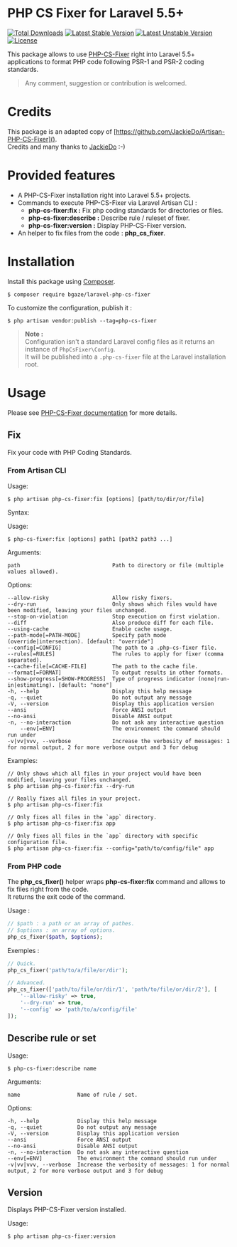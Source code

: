 # PHP CS Fixer for Laravel 5.5+

[![Total Downloads](https://poser.pugx.org/bgaze/laravel-php-cs-fixer/downloads)](https://packagist.org/packages/bgaze/laravel-php-cs-fixer)
[![Latest Stable Version](https://poser.pugx.org/bgaze/laravel-php-cs-fixer/v/stable)](https://packagist.org/packages/bgaze/laravel-php-cs-fixer)
[![Latest Unstable Version](https://poser.pugx.org/bgaze/laravel-php-cs-fixer/v/unstable)](https://packagist.org/packages/bgaze/laravel-php-cs-fixer)
[![License](https://poser.pugx.org/bgaze/laravel-php-cs-fixer/license)](https://packagist.org/packages/bgaze/laravel-php-cs-fixer)

This package allows to use [PHP-CS-Fixer](https://cs.sensiolabs.org/) right into Laravel 5.5+ applications 
to format PHP code following PSR-1 and PSR-2 coding standards.

> Any comment, suggestion or contribution is welcomed.

# Credits

This package is an adapted copy of [https://github.com/JackieDo/Artisan-PHP-CS-Fixer]().  
Credits and many thanks to [JackieDo](https://github.com/JackieDo) :-)

# Provided features

* A PHP-CS-Fixer installation right into Laravel 5.5+ projects.
* Commands to execute PHP-CS-Fixer via Laravel Artisan CLI :
    + **php-cs-fixer:fix :**         Fix php coding standards for directories or files.
    + **php-cs-fixer:describe :**    Describe rule / ruleset of fixer.
    + **php-cs-fixer:version :**     Display PHP-CS-Fixer version.
* An helper to fix files from the code : **php_cs_fixer**.

# Installation

Install this package using [Composer](https://getcomposer.org).

```$ composer require bgaze/laravel-php-cs-fixer```

To customize the configuration, publish it :

```$ php artisan vendor:publish --tag=php-cs-fixer```

> **Note :**  
> Configuration isn't a standard Laravel config files as it returns an instance of `PhpCsFixer\Config`.  
> It will be published into a `.php-cs-fixer` file at the Laravel installation root.

# Usage

Please see [PHP-CS-Fixer documentation](https://cs.sensiolabs.org/#usage) for more details.

## Fix

Fix your code with PHP Coding Standards.

### From Artisan CLI

Usage:

```$ php artisan php-cs-fixer:fix [options] [path/to/dir/or/file]```

Syntax:

Usage:

```$ php-cs-fixer:fix [options] path1 [path2 path3 ...]```

Arguments:

```path                             Path to directory or file (multiple values allowed).```

Options:

```
--allow-risky                    Allow risky fixers.
--dry-run                        Only shows which files would have been modified, leaving your files unchanged.
--stop-on-violation              Stop execution on first violation.
--diff                           Also produce diff for each file.
--using-cache                    Enable cache usage.
--path-mode[=PATH-MODE]          Specify path mode (override|intersection). [default: "override"]
--config[=CONFIG]                The path to a .php-cs-fixer file.
--rules[=RULES]                  The rules to apply for fixer (comma separated).
--cache-file[=CACHE-FILE]        The path to the cache file.
--format[=FORMAT]                To output results in other formats.
--show-progress[=SHOW-PROGRESS]  Type of progress indicator (none|run-in|estimating). [default: "none"]
-h, --help                       Display this help message
-q, --quiet                      Do not output any message
-V, --version                    Display this application version
--ansi                           Force ANSI output
--no-ansi                        Disable ANSI output
-n, --no-interaction             Do not ask any interactive question
    --env[=ENV]                  The environment the command should run under
-v|vv|vvv, --verbose             Increase the verbosity of messages: 1 for normal output, 2 for more verbose output and 3 for debug
```

Examples:

```
// Only shows which all files in your project would have been modified, leaving your files unchanged.
$ php artisan php-cs-fixer:fix --dry-run

// Really fixes all files in your project.
$ php artisan php-cs-fixer:fix

// Only fixes all files in the `app` directory.
$ php artisan php-cs-fixer:fix app

// Only fixes all files in the `app` directory with specific configuration file.
$ php artisan php-cs-fixer:fix --config="path/to/config/file" app
```

### From PHP code

The **php_cs_fixer()** helper wraps **php-cs-fixer:fix** command and allows to fix files right from the code.  
It returns the exit code of the command.

Usage :

```php
// $path : a path or an array of pathes.
// $options : an array of options.
php_cs_fixer($path, $options);
```

Exemples :

```php
// Quick.
php_cs_fixer('path/to/a/file/or/dir');

// Advanced.
php_cs_fixer(['path/to/file/or/dir/1', 'path/to/file/or/dir/2'], [
    '--allow-risky' => true,
    '--dry-run' => true,
    '--config' => 'path/to/a/config/file'
]);
```

## Describe rule or set

Usage:

```$ php-cs-fixer:describe name```

Arguments:

```name                  Name of rule / set.```

Options:

```
-h, --help            Display this help message
-q, --quiet           Do not output any message
-V, --version         Display this application version
--ansi                Force ANSI output
--no-ansi             Disable ANSI output
-n, --no-interaction  Do not ask any interactive question
--env[=ENV]           The environment the command should run under
-v|vv|vvv, --verbose  Increase the verbosity of messages: 1 for normal output, 2 for more verbose output and 3 for debug
```

## Version

Displays PHP-CS-Fixer version installed.

Usage:

```$ php artisan php-cs-fixer:version```
